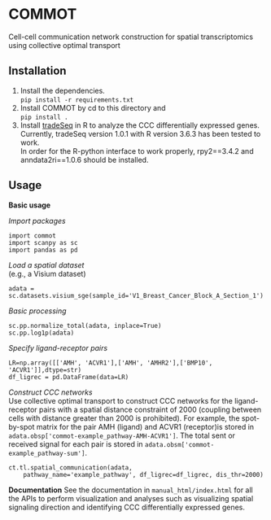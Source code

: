 # COMMOT
Cell-cell communication network construction for spatial transcriptomics using collective optimal transport

## Installation
1. Install the dependencies. \
   `pip install -r requirements.txt`
2. Install COMMOT by cd to this directory and \
   `pip install .`
3. Install [tradeSeq](https://github.com/statOmics/tradeSeq) in R to analyze the CCC differentially expressed genes. \
   Currently, tradeSeq version 1.0.1 with R version 3.6.3 has been tested to work. \
   In order for the R-python interface to work properly, rpy2==3.4.2 and anndata2ri==1.0.6 should be installed.

## Usage
**Basic usage**

_Import packages_
```
import commot
import scanpy as sc
import pandas as pd
```
_Load a spatial dataset_ \
(e.g., a Visium dataset)
```
adata = sc.datasets.visium_sge(sample_id='V1_Breast_Cancer_Block_A_Section_1')
```
_Basic processing_
```
sc.pp.normalize_total(adata, inplace=True)
sc.pp.log1p(adata)
```
_Specify ligand-receptor pairs_
```
LR=np.array([['AMH', 'ACVR1'],['AMH', 'AMHR2'],['BMP10', 'ACVR1']],dtype=str)
df_ligrec = pd.DataFrame(data=LR)
```
_Construct CCC networks_ \
Use collective optimal transport to construct CCC networks for the ligand-receptor pairs with a spatial distance constraint of 2000 (coupling between cells with distance greater than 2000 is prohibited). For example, the spot-by-spot matrix for the pair AMH (ligand) and ACVR1 (receptor)is stored in `adata.obsp['commot-example_pathway-AMH-ACVR1']`. The total sent or received signal for each pair is stored in `adata.obsm['commot-example_pathway-sum']`.
```
ct.tl.spatial_communication(adata,
    pathway_name='example_pathway', df_ligrec=df_ligrec, dis_thr=2000)
```
**Documentation**
See the documentation in `manual_html/index.html` for all the APIs to perform visualization and analyses such as visualizing spatial signaling direction and identifying CCC differentially expressed genes.
